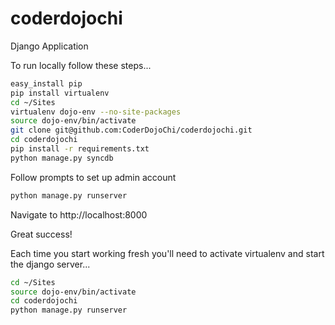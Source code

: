 coderdojochi
============

Django Application

To run locally follow these steps...

```bash
easy_install pip
pip install virtualenv
cd ~/Sites
virtualenv dojo-env --no-site-packages
source dojo-env/bin/activate
git clone git@github.com:CoderDojoChi/coderdojochi.git
cd coderdojochi
pip install -r requirements.txt
python manage.py syncdb
```

Follow prompts to set up admin account

```bash
python manage.py runserver
```

Navigate to http://localhost:8000

Great success!

Each time you start working fresh you'll need to activate virtualenv and start the django server...

```bash
cd ~/Sites
source dojo-env/bin/activate
cd coderdojochi
python manage.py runserver
```
